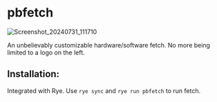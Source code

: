 # pbfetch

![Screenshot_20240731_111710](https://github.com/user-attachments/assets/1a5cf04e-b716-4d90-b7bf-433455e1418c)

An unbelievably customizable hardware/software fetch.
No more being limited to a logo on the left.

## Installation:
Integrated with Rye. Use `rye sync` and `rye run pbfetch` to run fetch.
